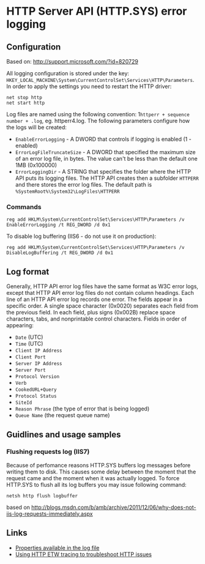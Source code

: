 
HTTP Server API (HTTP.SYS) error logging
========================================

Configuration
-------------

Based on: <http://support.microsoft.com/?id=820729>

All logging configuration is stored under the key: `HKEY_LOCAL_MACHINE\System\CurrentControlSet\Services\HTTP\Parameters`. In order to apply the settings you need to restart the HTTP driver:

    net stop http
    net start http

Log files are named using the following convention: 1`httperr + sequence number + .log`, eg. httperr4.log. The following parameters configure how the logs will be created:

- `EnableErrorLogging` - A DWORD that controls if logging is enabled (1 - enabled)
- `ErrorLogFileTruncateSize` - A DWORD that specified the maximum size of an error log file, in bytes. The value can't be less than the default one 1MB (0x100000)
- `ErrorLoggingDir` - A STRING that specifies the folder where the HTTP API puts its logging files. The HTTP API creates then a subfolder `HTTPERR` and there stores the error log files. The default path is `%SystemRoot%\System32\LogFiles\HTTPERR`

### Commands ###

    reg add HKLM\System\CurrentControlSet\Services\HTTP\Parameters /v EnableErrorLogging /t REG_DWORD /d 0x1

To disable log buffering (IIS6 - do not use it on production):

    reg add HKLM\System\CurrentControlSet\Services\HTTP\Parameters /v DisableLogBuffering /t REG_DWORD /d 0x1

Log format
----------

Generally, HTTP API error log files have the same format as W3C error logs, except that HTTP API error log files do not contain column headings. Each line of an HTTP API error log records one error. The fields appear in a specific order. A single space character (0x0020) separates each field from the previous field. In each field, plus signs (0x002B) replace space characters, tabs, and nonprintable control characters. Fields in order of appearing:

- `Date` (UTC)
- `Time` (UTC)
- `Client IP Address`
- `Client Port`
- `Server IP Address`
- `Server Port`
- `Protocol Version`
- `Verb`
- `CookedURL+Query`
- `Protocol Status`
- `SiteId`
- `Reason Phrase` (the type of error that is being logged)
- `Queue Name` (the request queue name)

Guidlines and usage samples
---------------------------

### Flushing requests log (IIS7) ###

Because of perfomance reasons HTTP.SYS buffers log messages before writing them to disk. This causes some delay between the moment that the request came and the moment when it was actually logged. To force HTTP.SYS to flush all its log buffers you may issue following command:

    netsh http flush logbuffer

based on <http://blogs.msdn.com/b/amb/archive/2011/12/06/why-does-not-iis-log-requests-immediately.aspx>

Links
-----

- [Properties available in the log file](http://support.microsoft.com/kb/832975)
- [Using HTTP ETW tracing to troubleshoot HTTP issues](https://blogs.msdn.microsoft.com/benjaminperkins/2014/03/10/using-http-etw-tracing-to-troubleshoot-http-issues/)
